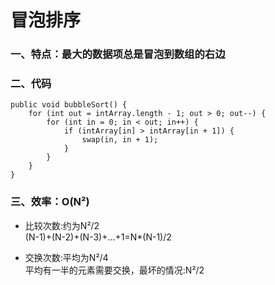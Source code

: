 # 冒泡排序  
### 一、特点：最大的数据项总是冒泡到数组的右边

### 二、代码
    public void bubbleSort() {
        for (int out = intArray.length - 1; out > 0; out--) {
            for (int in = 0; in < out; in++) {
                if (intArray[in] > intArray[in + 1]) {
                    swap(in, in + 1);
                }
            }
        }
    }

### 三、效率：O(N²)
- 比较次数:约为N²/2   
(N-1)+(N-2)+(N-3)+...+1=N*(N-1)/2   

- 交换次数:平均为N²/4   
平均有一半的元素需要交换，最坏的情况:N²/2


